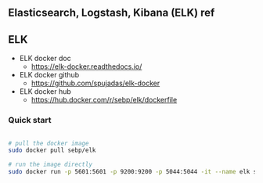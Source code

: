## Elasticsearch, Logstash, Kibana (ELK) ref 

## ELK 
- ELK docker doc
	- https://elk-docker.readthedocs.io/
- ELK docker github
	- https://github.com/spujadas/elk-docker
- ELK docker hub 
	- https://hub.docker.com/r/sebp/elk/dockerfile

### Quick start
```bash

# pull the docker image
sudo docker pull sebp/elk

# run the image directly
sudo docker run -p 5601:5601 -p 9200:9200 -p 5044:5044 -it --name elk sebp/elk
```
